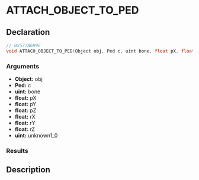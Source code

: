 # ATTACH_OBJECT_TO_PED

## Declaration
```cpp
// 0x577A699E
void ATTACH_OBJECT_TO_PED(Object obj, Ped c, uint bone, float pX, float pY, float pZ, float rX, float rY, float rZ, uint unknown1_0);
```

### Arguments
- **Object:** obj
- **Ped:** c
- **uint:** bone
- **float:** pX
- **float:** pY
- **float:** pZ
- **float:** rX
- **float:** rY
- **float:** rZ
- **uint:** unknown1_0

### Results

## Description
